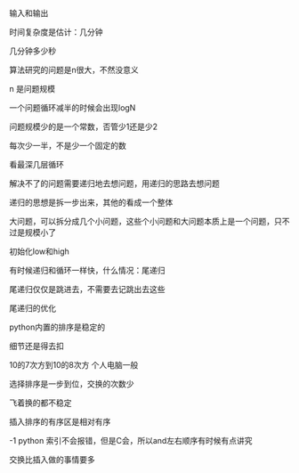 输入和输出

时间复杂度是估计：几分钟

几分钟多少秒

算法研究的问题是n很大，不然没意义

n 是问题规模

一个问题循环减半的时候会出现logN

问题规模少的是一个常数，否管少1还是少2

每次少一半，不是少一个固定的数

看最深几层循环

解决不了的问题需要递归地去想问题，用递归的思路去想问题

递归的思想是拆一步出来，其他的看成一个整体

大问题，可以拆分成几个小问题，这些个小问题和大问题本质上是一个问题，只不过是规模小了

初始化low和high

有时候递归和循环一样快，什么情况：尾递归

尾递归仅仅是跳进去，不需要去记跳出去这些

尾递归的优化

python内置的排序是稳定的

细节还是得去扣

10的7次方到10的8次方  个人电脑一般

选择排序是一步到位，交换的次数少

飞着换的都不稳定

插入排序的有序区是相对有序

-1 python 索引不会报错，但是C会，所以and左右顺序有时候有点讲究

交换比插入做的事情要多







